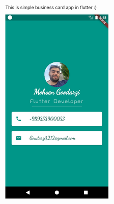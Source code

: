 This is simple business card app in flutter :)


![ ](https://github.com/M0hsen12/BussinesCard-/blob/master/images/new.png)
